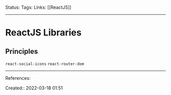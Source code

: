 Status: 
Tags: 
Links: [[ReactJS]]
___

# ReactJS Libraries
## Principles
`react-social-icons`
`react-router-dom`
___
References:

Created:: 2022-03-18 01:51

